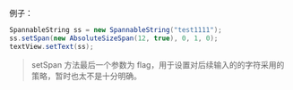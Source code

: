 例子：

```java
SpannableString ss = new SpannableString("test1111");   
ss.setSpan(new AbsoluteSizeSpan(12, true), 0, 1, 0);
textView.setText(ss);
```

> setSpan 方法最后一个参数为 flag，用于设置对后续输入的的字符采用的策略，暂时也太不是十分明确。